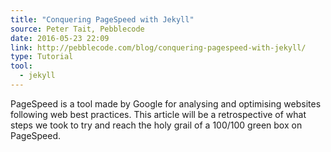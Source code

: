 ```yaml
---
title: "Conquering PageSpeed with Jekyll"
source: Peter Tait, Pebblecode
date: 2016-05-23 22:09
link: http://pebblecode.com/blog/conquering-pagespeed-with-jekyll/
type: Tutorial
tool:
  - jekyll
---
```

PageSpeed is a tool made by Google for analysing and optimising websites following web best practices. This article will be a retrospective of what steps we took to try and reach the holy grail of a 100/100 green box on PageSpeed.





